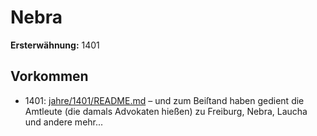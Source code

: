 # Nebra

**Ersterwähnung:** 1401

## Vorkommen
- 1401: [jahre/1401/README.md](../jahre/1401/README.md) – und zum Beiſtand haben gedient die Amtleute (die
damals Advokaten hießen) zu Freiburg, Nebra, Laucha
und andere mehr...
